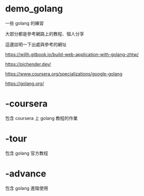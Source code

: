 # demo_golang
一些 golang 的練習

大部分都是參考網路上的教程、個人分享

這邊註明一下出處與參考的網址

https://willh.gitbook.io/build-web-application-with-golang-zhtw/

https://pjchender.dev/

https://www.coursera.org/specializations/google-golang

https://golang.org/

# -coursera
包含 coursera 上 golang 教程的作業

# -tour
包含 golang 官方教程

# -advance
包含 golang 進階使用


